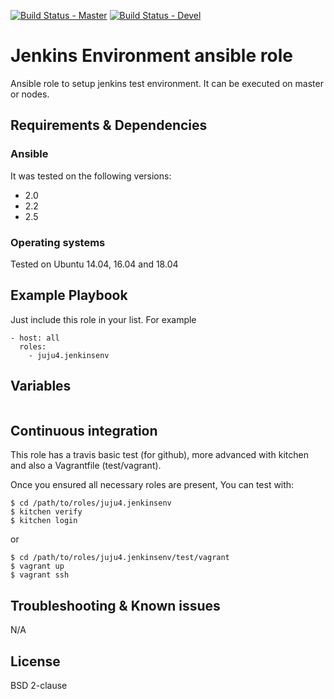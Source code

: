 [![Build Status - Master](https://travis-ci.org/juju4/ansible-jenkinsenv.svg?branch=master)](https://travis-ci.org/juju4/ansible-jenkinsenv)
[![Build Status - Devel](https://travis-ci.org/juju4/ansible-jenkinsenv.svg?branch=devel)](https://travis-ci.org/juju4/ansible-jenkinsenv/branches)
# Jenkins Environment ansible role

Ansible role to setup jenkins test environment. It can be executed on master or nodes.

## Requirements & Dependencies

### Ansible
It was tested on the following versions:
 * 2.0
 * 2.2
 * 2.5

### Operating systems

Tested on Ubuntu 14.04, 16.04 and 18.04

## Example Playbook

Just include this role in your list.
For example

```
- host: all
  roles:
    - juju4.jenkinsenv
```

## Variables

```
```

## Continuous integration

This role has a travis basic test (for github), more advanced with kitchen and also a Vagrantfile (test/vagrant).

Once you ensured all necessary roles are present, You can test with:
```
$ cd /path/to/roles/juju4.jenkinsenv
$ kitchen verify
$ kitchen login
```
or
```
$ cd /path/to/roles/juju4.jenkinsenv/test/vagrant
$ vagrant up
$ vagrant ssh
```

## Troubleshooting & Known issues

N/A

## License

BSD 2-clause


